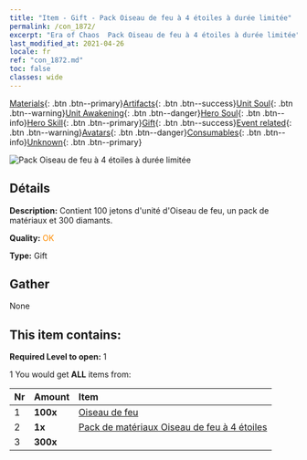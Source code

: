 ```yaml
---
title: "Item - Gift - Pack Oiseau de feu à 4 étoiles à durée limitée"
permalink: /con_1872/
excerpt: "Era of Chaos  Pack Oiseau de feu à 4 étoiles à durée limitée"
last_modified_at: 2021-04-26
locale: fr
ref: "con_1872.md"
toc: false
classes: wide
---
```

 [Materials](/ItemsFR/){: .btn .btn--primary}[Artifacts](/ItemsFR/Artifacts/){: .btn .btn--success}[Unit Soul](/ItemsFR/UnitSoul/){: .btn .btn--warning}[Unit Awakening](/ItemsFR/UnitAwakening/){: .btn .btn--danger}[Hero Soul](/ItemsFR/HeroSoul/){: .btn .btn--info}[Hero Skill](/ItemsFR/HeroSkill/){: .btn .btn--primary}[Gift](/ItemsFR/Gift/){: .btn .btn--success}[Event related](/ItemsFR/Events/){: .btn .btn--warning}[Avatars](/ItemsFR/Avatars/){: .btn .btn--danger}[Consumables](/ItemsFR/Consumables/){: .btn .btn--info}[Unknown](/ItemsFR/Unknown/){: .btn .btn--primary}

 ![Pack Oiseau de feu à 4 étoiles à durée limitée](/images/t/i_907495.png)

## Détails
 **Description:** Contient 100 jetons d'unité d'Oiseau de feu, un pack de matériaux et 300 diamants.

 **Quality:** <span style="color: #FF8C00">OK</span>

 **Type:** Gift

## Gather

  None

## This item contains:

 **Required Level to open:** 1

 1 You would get **ALL** items  from:

  | Nr | Amount |     Item    |
  |:---|:-------|:------------|
  | 1 |  **100x** | [Oiseau de feu](/ItemsFR/unt_268/) |  | 
  | 2 |  **1x** | [Pack de matériaux Oiseau de feu à 4 étoiles](/ItemsFR/con_1876/) |  | 
  | 3 |  **300x** | <i class="fas fa-gem"/> |  | 
